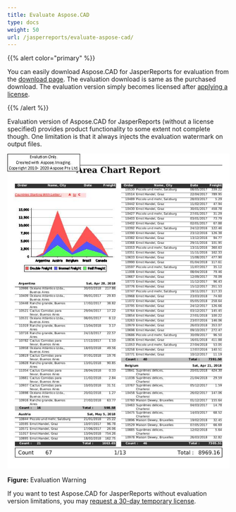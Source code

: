 ```yaml
---
title: Evaluate Aspose.CAD
type: docs
weight: 50
url: /jasperreports/evaluate-aspose-cad/
---
```


{{% alert color="primary" %}}

You can easily download Aspose.CAD for JasperReports for evaluation from the [download page](https://downloads.aspose.com/cad/jasperreports). The evaluation download is same as the purchased download. The evaluation version simply becomes licensed after [applying a license](/cad/jasperreports/licensing/).

{{% /alert %}}

Evaluation version of Aspose.CAD for JasperReports (without a license specified) provides product functionality to some extent not complete though. One limitation is that it always injects the evaluation watermark on output files.

![todo:image_alt_text](AreaChartReport.jpg)

**Figure:** Evaluation Warning

If you want to test Aspose.CAD for JasperReports without evaluation version limitations, you may [request a 30-day temporary license](https://purchase.aspose.com/temporary-license).
